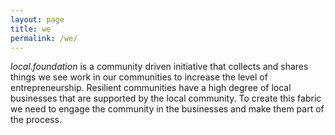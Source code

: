 ```yaml
---
layout: page
title: we
permalink: /we/
---
```


*local.foundation* is a community driven initiative that collects and
shares things we see work in our communities to increase the level of
entrepreneurship. Resilient communities have a high degree of local
businesses that are supported by the local community. To create this
fabric we need to engage the community in the businesses and make them
part of the process.


